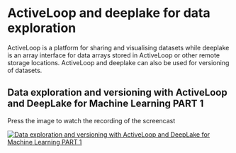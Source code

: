 # ActiveLoop and deeplake for data exploration
ActiveLoop is a platform for sharing and visualising datasets while deeplake is an array interface for data arrays stored in ActiveLoop or other remote storage locations. ActiveLoop and deeplake can also be used for versioning of datasets.

## Data exploration and versioning with ActiveLoop and DeepLake for Machine Learning PART 1
Press the image to watch the recording of the screencast

[![Data exploration and versioning with ActiveLoop and DeepLake for Machine Learning PART 1](https://img.youtube.com/vi/h_HiacEtkw4/0.jpg)](https://www.youtube.com/watch?v=h_HiacEtkw4 "Data exploration and versioning with ActiveLoop and DeepLake for Machine Learning PART 1")

